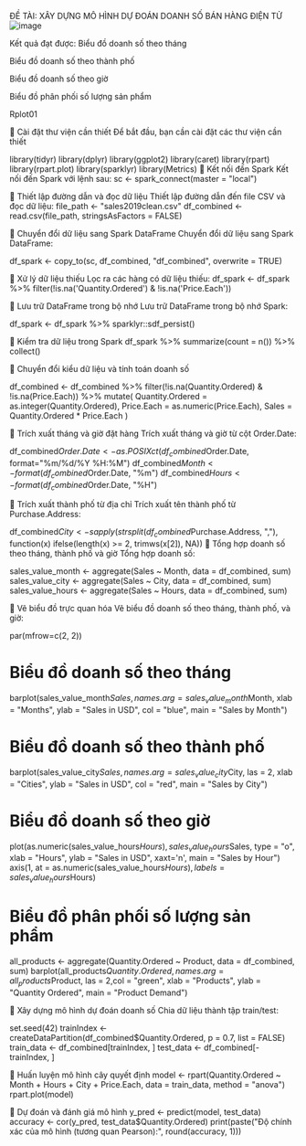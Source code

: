 ĐỀ TÀI: XÂY DỰNG MÔ HÌNH DỰ ĐOÁN DOANH SỐ BÁN HÀNG ĐIỆN TỬ
![image](https://github.com/user-attachments/assets/1a94592a-d9fc-4311-a8f6-a4048e8eee1e)

Kết quả đạt được: Biểu đồ doanh số theo tháng

Biểu đồ doanh số theo thành phố

Biểu đồ doanh số theo giờ

Biểu đồ phân phối số lượng sản phẩm

Rplot01

🚩 Cài đặt thư viện cần thiết
Để bắt đầu, bạn cần cài đặt các thư viện cần thiết

library(tidyr)
library(dplyr)
library(ggplot2)
library(caret)
library(rpart)
library(rpart.plot)
library(sparklyr)
library(Metrics)
🚩 Kết nối đến Spark
Kết nối đến Spark với lệnh sau:
sc <- spark_connect(master = "local")

🚩 Thiết lập đường dẫn và đọc dữ liệu
Thiết lập đường dẫn đến file CSV và đọc dữ liệu:
file_path <- "sales2019clean.csv"
df_combined <- read.csv(file_path, stringsAsFactors = FALSE)

🚩 Chuyển đổi dữ liệu sang Spark DataFrame
Chuyển đổi dữ liệu sang Spark DataFrame:

df_spark <- copy_to(sc, df_combined, "df_combined", overwrite = TRUE)

🚩 Xử lý dữ liệu thiếu
Lọc ra các hàng có dữ liệu thiếu:
df_spark <- df_spark %>% filter(!is.na('Quantity.Ordered') & !is.na('Price.Each'))

🚩 Lưu trữ DataFrame trong bộ nhớ
Lưu trữ DataFrame trong bộ nhớ Spark:

df_spark <- df_spark %>% sparklyr::sdf_persist()

🚩 Kiểm tra dữ liệu trong Spark
df_spark %>%
  summarize(count = n()) %>%
  collect()

🚩 Chuyển đổi kiểu dữ liệu và tính toán doanh số


df_combined <- df_combined %>%
  filter(!is.na(Quantity.Ordered) & !is.na(Price.Each)) %>%
  mutate(
    Quantity.Ordered = as.integer(Quantity.Ordered),
    Price.Each = as.numeric(Price.Each),
    Sales = Quantity.Ordered * Price.Each
  )

🚩 Trích xuất tháng và giờ đặt hàng
Trích xuất tháng và giờ từ cột Order.Date:

df_combined$Order.Date <- as.POSIXct(df_combined$Order.Date, format="%m/%d/%Y %H:%M")
df_combined$Month <- format(df_combined$Order.Date, "%m")
df_combined$Hours <- format(df_combined$Order.Date, "%H")

🚩 Trích xuất thành phố từ địa chỉ
Trích xuất tên thành phố từ Purchase.Address:

df_combined$City <- sapply(strsplit(df_combined$Purchase.Address, ","), 
                           function(x) ifelse(length(x) >= 2, trimws(x[2]), NA))
🚩 Tổng hợp doanh số theo tháng, thành phố và giờ
Tổng hợp doanh số:

sales_value_month <- aggregate(Sales ~ Month, data = df_combined, sum)
sales_value_city <- aggregate(Sales ~ City, data = df_combined, sum)
sales_value_hours <- aggregate(Sales ~ Hours, data = df_combined, sum)

🚩 Vẽ biểu đồ trực quan hóa
Vẽ biểu đồ doanh số theo tháng, thành phố, và giờ:


par(mfrow=c(2, 2))
# Biểu đồ doanh số theo tháng
barplot(sales_value_month$Sales, names.arg = sales_value_month$Month, 
        xlab = "Months", ylab = "Sales in USD", col = "blue", main = "Sales by Month")


# Biểu đồ doanh số theo thành phố
barplot(sales_value_city$Sales, names.arg = sales_value_city$City, las = 2, 
        xlab = "Cities", ylab = "Sales in USD", col = "red", main = "Sales by City")
# Biểu đồ doanh số theo giờ
plot(as.numeric(sales_value_hours$Hours), sales_value_hours$Sales, type = "o", 
     xlab = "Hours", ylab = "Sales in USD", xaxt='n', main = "Sales by Hour")
axis(1, at = as.numeric(sales_value_hours$Hours), labels = sales_value_hours$Hours)
# Biểu đồ phân phối số lượng sản phẩm
all_products <- aggregate(Quantity.Ordered ~ Product, data = df_combined, sum)
barplot(all_products$Quantity.Ordered, names.arg = all_products$Product, las = 2,col = "green", xlab = "Products", ylab = "Quantity Ordered", main = "Product Demand")

🚩 Xây dựng mô hình dự đoán doanh số
Chia dữ liệu thành tập train/test:

set.seed(42)
trainIndex <- createDataPartition(df_combined$Quantity.Ordered, p = 0.7, list = FALSE)
train_data <- df_combined[trainIndex, ]
test_data <- df_combined[-trainIndex, ]

🚩 Huấn luyện mô hình cây quyết định
model <- rpart(Quantity.Ordered ~ Month + Hours + City + Price.Each, 
               data = train_data, method = "anova")
rpart.plot(model)

🚩 Dự đoán và đánh giá mô hình
y_pred <- predict(model, test_data)
accuracy <- cor(y_pred, test_data$Quantity.Ordered)
print(paste("Độ chính xác của mô hình (tương quan Pearson):", round(accuracy, 1)))
